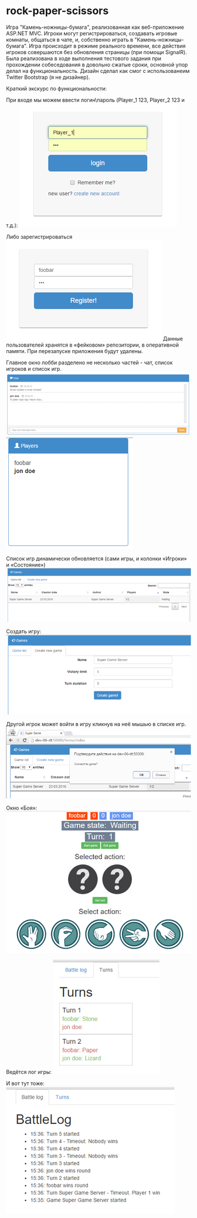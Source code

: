 # rock-paper-scissors
Игра "Камень-ножницы-бумага", реализованная как веб-приложение ASP.NET MVC. Игроки могут регистрироваться, создавать игровые комнаты, общаться в чате, и, собственно играть в "Камень-ножницы-бумага". Игра происходит в режиме реального времени, все действия игроков совершаются без обновления страницы (при помощи SignalR). 
Была реализована в ходе выполнения тестового задания при прохождении собеседования в довольно сжатые сроки, основной упор делал на функциональность. Дизайн сделал как смог с использованеим Twitter Bootstrap (я не дизайнер).

Краткий экскурс по функциональности:

При входе мы можем ввести логин\пароль (Player_1 123, Player_2 123 и т.д.):
![alt tag](https://github.com/yalandaev/rock-paper-scissors/blob/master/Images/1.png)

Либо зарегистрироваться
![alt tag](https://github.com/yalandaev/rock-paper-scissors/blob/master/Images/2.png)
Данные пользователей хранятся в «фейковом» репозитории, в оперативной памяти. При перезапуске приложения будут удалены.

Главное окно лобби разделено не несколько частей  - чат, список игроков и список игр.
![alt tag](https://github.com/yalandaev/rock-paper-scissors/blob/master/Images/3.png)
![alt tag](https://github.com/yalandaev/rock-paper-scissors/blob/master/Images/4.png)

Список игр динамически обновляется (сами игры, и колонки «Игроки» и «Состояние»)
![alt tag](https://github.com/yalandaev/rock-paper-scissors/blob/master/Images/5.png)

Создать игру:
![alt tag](https://github.com/yalandaev/rock-paper-scissors/blob/master/Images/6.png)

Другой игрок может войти в игру кликнув на неё мышью в списке игр.
![alt tag](https://github.com/yalandaev/rock-paper-scissors/blob/master/Images/7.png)

Окно «Боя»: 
![alt tag](https://github.com/yalandaev/rock-paper-scissors/blob/master/Images/8.png)

Ведётся лог игры:
![alt tag](https://github.com/yalandaev/rock-paper-scissors/blob/master/Images/9.png)

И вот тут тоже:
![alt tag](https://github.com/yalandaev/rock-paper-scissors/blob/master/Images/10.png)
